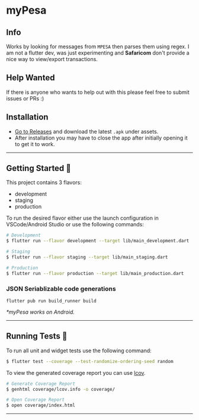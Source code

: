 # myPesa

## Info

Works by looking for messages from `MPESA` then parses them using regex. I am not a flutter dev, was just experimenting and **Safaricom** don't provide a nice way to view/export transactions.

## Help Wanted

If there is anyone who wants to help out with this please feel free to submit issues or PRs :)

## Installation

- [Go to Releases](https://github.com/williamluke4/myPesa/releases) and download the latest `.apk` under assets.
- After installation you may have to close the app after initially opening it to get it to work.

---

## Getting Started 🚀

This project contains 3 flavors:

- development
- staging
- production

To run the desired flavor either use the launch configuration in VSCode/Android Studio or use the following commands:

```sh
# Development
$ flutter run --flavor development --target lib/main_development.dart

# Staging
$ flutter run --flavor staging --target lib/main_staging.dart

# Production
$ flutter run --flavor production --target lib/main_production.dart
```

### JSON Seriablizable code generations

```
flutter pub run build_runner build
```

_\*myPesa works on Android._

---

## Running Tests 🧪

To run all unit and widget tests use the following command:

```sh
$ flutter test --coverage --test-randomize-ordering-seed random
```

To view the generated coverage report you can use [lcov](https://github.com/linux-test-project/lcov).

```sh
# Generate Coverage Report
$ genhtml coverage/lcov.info -o coverage/

# Open Coverage Report
$ open coverage/index.html
```

---
